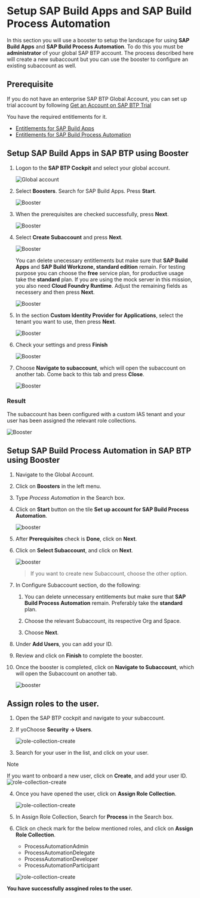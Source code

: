 # Setup SAP Build Apps and SAP Build Process Automation

In this section you will use a booster to setup the landscape for using **SAP Build Apps** and **SAP Build Process Automation**. To do this you must be **administrator** of your global SAP BTP account. The process described here will create a new subaccount but you can use the booster to configure an existing subaccount as well.

## Prerequisite

If you do not have an enterprise SAP BTP Global Account, you can set up trial account by following [Get an Account on SAP BTP Trial](https://developers.sap.com/tutorials/hcp-create-trial-account..html)

You have the required entitlements for it. 
- [Entitlements for SAP Build Apps](../../../build-apps/setup/btp/pre-requisite.md)
- [Entitlements for SAP Build Process Automation](../../../build-process-automation/prerequisites/pre-requisite.md)

## Setup SAP Build Apps in SAP BTP using Booster

1. Logon to the **SAP BTP Cockpit** and select your global account.

    ![Global account](./images/newbooster00.png)

2. Select **Boosters**. Search for SAP Build Apps. Press **Start**.

    ![Booster](./images/newbooster01_steps.png)

3. When the prerequisites are checked successfully, press **Next**.

    ![Booster](./images/newbooster02_steps.png)

4. Select **Create Subaccount** and press **Next**.

    ![Booster](./images/newbooster03_steps.png)

    You can delete unecessary entitlements but make sure that **SAP Build Apps** and **SAP Build Workzone, standard edition** remain. For testing purpose you can choose the **free** service plan, for productive usage take the **standard** plan. If you are using the mock server in this mission, you also need **Cloud Foundry Runtime**. Adjust the remaining fields as necessery and then press **Next**.

    ![Booster](./images/newbooster04_steps.png)

5. In the section **Custom Identity Provider for Applications**, select the tenant you want to use, then press **Next**.

    ![Booster](./images/newbooster05_steps.png)

6. Check your settings and press **Finish**

    ![Booster](./images/newbooster06_steps.png)

7. Choose **Navigate to subaccount**, which will open the subaccount on another tab. Come back to this tab and press **Close**.

    ![Booster](./images/newbooster07_steps.png)

### Result

The subaccount has been configured with a custom IAS tenant and your user has been assigned the relevant role collections.

![Booster](./images/newbooster12_boxes.png)

## Setup SAP Build Process Automation in SAP BTP using Booster

1. Navigate to the Global Account.

2. Click on **Boosters** in the left menu.

3. Type *Process Automation* in the Search box.

4. Click on **Start** button on the tile **Set up account for SAP Build Process Automation**.

    ![booster](../../../build-process-automation/prerequisites/images/booster.png)

5. After **Prerequisites** check is **Done**, click on **Next**.

6. Click on **Select Subaccount**, and click on **Next**.

    ![booster](../../../build-process-automation/prerequisites/images/select_subaccount.png)

    > If you want to create new Subaccount, choose the other option.

7. In Configure Subaccount section, do the following:

    1. You can delete unnecessary entitlements but make sure that **SAP Build Process Automation** remain. Preferably take the **standard** plan.

    2. Choose the relevant Subaccount, its respective Org and Space.

    3. Choose **Next**.

8. Under **Add Users**, you can add your ID.

9. Review and click on **Finish** to complete the booster.

10. Once the booster is completed, click on **Navigate to Subaccount**, which will open the Subaccount on another tab.

    ![booster](../../../build-process-automation/prerequisites/images/navigate.png)

## Assign roles to the user. 

1. Open the SAP BTP cockpit and navigate to your subaccount.

2. If yoChoose **Security → Users**.

    ![role-collection-create](./images/setup-sbpa/users.png)

3. Search for your user in the list, and click on your user.

> [!Note]
> If you want to onboard a new user, click on **Create**, and add your user ID.
![role-collection-create](./images/setup-sbpa/create.png)

4. Once you have opened the user, click on **Assign Role Collection**.

    ![role-collection-create](./images/setup-sbpa/assign.png)

5. In Assign Role Collection, Search for **Process** in the Search box.

6. Click on check mark for the below mentioned roles, and click on **Assign Role Collection**.

    - ProcessAutomationAdmin	
    - ProcessAutomationDelegate
    - ProcessAutomationDeveloper	
    - ProcessAutomationParticipant

    ![role-collection-create](./images/setup-sbpa/select.png)

**You have successfully assgined roles to the user.**